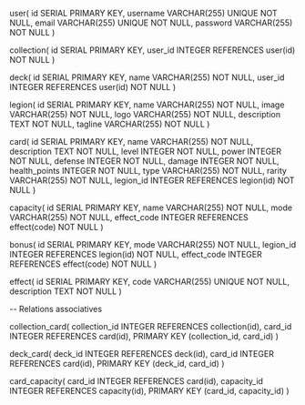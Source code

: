 user(
  id SERIAL PRIMARY KEY,
  username VARCHAR(255) UNIQUE NOT NULL,
  email VARCHAR(255) UNIQUE NOT NULL,
  password VARCHAR(255) NOT NULL
)

collection(
  id SERIAL PRIMARY KEY,
  user_id INTEGER REFERENCES user(id) NOT NULL
)

deck(
  id SERIAL PRIMARY KEY,
  name VARCHAR(255) NOT NULL,
  user_id INTEGER REFERENCES user(id) NOT NULL
)

legion(
  id SERIAL PRIMARY KEY,
  name VARCHAR(255) NOT NULL,
  image VARCHAR(255) NOT NULL,
  logo VARCHAR(255) NOT NULL,
  description TEXT NOT NULL,
  tagline VARCHAR(255) NOT NULL
)

card(
  id SERIAL PRIMARY KEY,
  name VARCHAR(255) NOT NULL,
  description TEXT NOT NULL,
  level INTEGER NOT NULL,
  power INTEGER NOT NULL,
  defense INTEGER NOT NULL,
  damage INTEGER NOT NULL,
  health_points INTEGER NOT NULL,
  type VARCHAR(255) NOT NULL,
  rarity VARCHAR(255) NOT NULL,
  legion_id INTEGER REFERENCES legion(id) NOT NULL
)

capacity(
  id SERIAL PRIMARY KEY,
  name VARCHAR(255) NOT NULL,
  mode VARCHAR(255) NOT NULL,
  effect_code INTEGER REFERENCES effect(code) NOT NULL
)

bonus(
  id SERIAL PRIMARY KEY,
  mode VARCHAR(255) NOT NULL,
  legion_id INTEGER REFERENCES legion(id) NOT NULL,
  effect_code INTEGER REFERENCES effect(code) NOT NULL
)

effect(
  id SERIAL PRIMARY KEY,
  code VARCHAR(255) UNIQUE NOT NULL,
  description TEXT NOT NULL
)

-- Relations associatives

collection_card(
  collection_id INTEGER REFERENCES collection(id),
  card_id INTEGER REFERENCES card(id),
  PRIMARY KEY (collection_id, card_id)
)

deck_card(
  deck_id INTEGER REFERENCES deck(id),
  card_id INTEGER REFERENCES card(id),
  PRIMARY KEY (deck_id, card_id)
)

card_capacity(
  card_id INTEGER REFERENCES card(id),
  capacity_id INTEGER REFERENCES capacity(id),
  PRIMARY KEY (card_id, capacity_id)
)